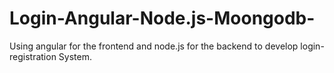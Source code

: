 # Login-Angular-Node.js-Moongodb-
Using angular for the frontend and node.js for the backend to develop login-registration System. 
